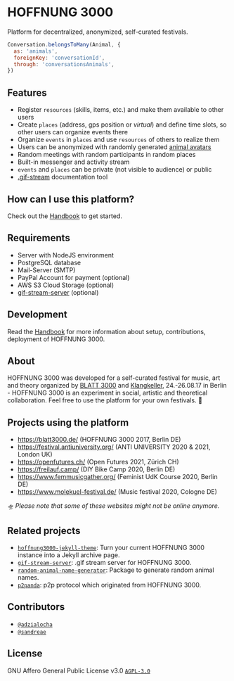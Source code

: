 # HOFFNUNG 3000

Platform for decentralized, anonymized, self-curated festivals.

```javascript
Conversation.belongsToMany(Animal, {
  as: 'animals',
  foreignKey: 'conversationId',
  through: 'conversationsAnimals',
})
```

## Features

* Register `resources` (skills, items, etc.) and make them available to other users
* Create `places` (address, gps position or *virtual*) and define time slots, so other users can organize events there
* Organize `events` in `places` and use `resources` of others to realize them
* Users can be anonymized with randomly generated [animal avatars](https://github.com/adzialocha/random-animal-name-generator/)
* Random meetings with random participants in random places
* Built-in messenger and activity stream
* `events` and `places` can be private (not visible to audience) or public
* [.gif-stream](https://github.com/adzialocha/gif-stream/blob/master/example.gif) documentation tool

## How can I use this platform?

Check out the [Handbook](https://hoffnung3000.de) to get started.

## Requirements

* Server with NodeJS environment
* PostgreSQL database
* Mail-Server (SMTP)
* PayPal Account for payment (optional)
* AWS S3 Cloud Storage (optional)
* [gif-stream-server](https://github.com/adzialocha/gif-stream-server) (optional)

## Development

Read the [Handbook](https://hoffnung3000.de) for more information about setup, contributions, deployment of HOFFNUNG 3000.

## About

HOFFNUNG 3000 was developed for a self-curated festival for music, art and theory organized by [BLATT 3000](https://blatt3000.de) and [Klangkeller](http://www.klangkeller.net/), 24.-26.08.17 in Berlin - HOFFNUNG 3000 is an experiment in social, artistic and theoretical collaboration. Feel free to use the platform for your own festivals. :panda_face:

## Projects using the platform

* https://blatt3000.de/ (HOFFNUNG 3000 2017, Berlin DE)
* https://festival.antiuniversity.org/ (ANTI UNIVERSITY 2020 & 2021, London UK)
* https://openfutures.ch/ (Open Futures 2021, Zürich CH)
* https://freilauf.camp/ (DIY Bike Camp 2020, Berlin DE)
* https://www.femmusicgather.org/ (Feminist UdK Course 2020, Berlin DE)
* https://www.molekuel-festival.de/ (Music festival 2020, Cologne DE)

*🛸 Please note that some of these websites might not be online anymore.*

## Related projects

* [`hoffnung3000-jekyll-theme`](https://github.com/sandreae/hoffnung3000-jekyll-theme): Turn your current HOFFNUNG 3000 instance into a Jekyll archive page.
* [`gif-stream-server`](https://github.com/adzialocha/gif-stream-server): .gif stream server for HOFFNUNG 3000.
* [`random-animal-name-generator`](https://github.com/adzialocha/random-animal-name-generator/): Package to generate random animal names.
* [`p2panda`](https://github.com/p2panda/handbook): p2p protocol which originated from HOFFNUNG 3000.

## Contributors

* [`@adzialocha`](https://github.com/adzialocha)
* [`@sandreae`](https://github.com/sandreae)

## License

GNU Affero General Public License v3.0 [`AGPL-3.0`](LICENSE)
